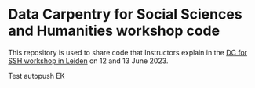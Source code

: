 # Data Carpentry for Social Sciences and Humanities workshop code

This repository is used to share code that Instructors explain in the
[DC for SSH workshop in Leiden][dc-leiden] on 12 and 13 June 2023.

[dc-leiden]: https://leidenuniversitylibrary.github.io/2023-06-12-ldev-leiden/

Test autopush EK